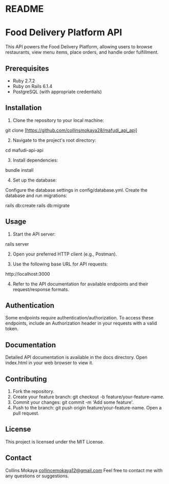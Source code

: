 # README
# Food Delivery Platform API

This API powers the Food Delivery Platform, allowing users to browse restaurants, view menu items, place orders, and handle order fulfillment.

## Prerequisites

- Ruby 2.7.2
- Ruby on Rails 6.1.4
- PostgreSQL (with appropriate credentials)

## Installation

1. Clone the repository to your local machine:

git clone [https://github.com/collinsmokaya28/mafudi_api_api]


2. Navigate to the project's root directory:

cd mafudi-api-api


3. Install dependencies:

bundle install

4. Set up the database:

Configure the database settings in config/database.yml.
Create the database and run migrations:

rails db:create
rails db:migrate
## Usage
1. Start the API server:

rails server

2. Open your preferred HTTP client (e.g., Postman).

3. Use the following base URL for API requests:

http://localhost:3000


4. Refer to the API documentation for available endpoints and their request/response formats.


## Authentication
Some endpoints require authentication/authorization. To access these endpoints, include an Authorization header in your requests with a valid token.


## Documentation
Detailed API documentation is available in the docs directory. Open index.html in your web browser to view it.
## Contributing

1. Fork the repository.
2. Create your feature branch: git checkout -b feature/your-feature-name.
3. Commit your changes: git commit -m 'Add some feature'.
4. Push to the branch: git push origin feature/your-feature-name.
Open a pull request.
## License

This project is licensed under the MIT License.

## Contact

Collins Mokaya
collincemokaya12@gmail.com
Feel free to contact me with any questions or suggestions.
